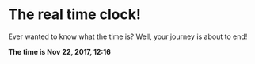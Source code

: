 # The real time clock!

Ever wanted to know what the time is? Well, your journey is about to end!

**The time is Nov 22, 2017, 12:16**